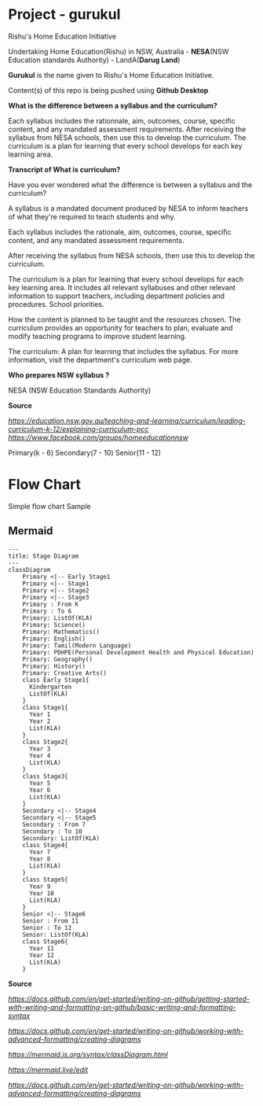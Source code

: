 # Project - gurukul
Rishu's Home Education Initiative  

Undertaking Home Education(Rishu) in NSW, Australia - **NESA**(NSW Education standards Authority) - LandA(**Darug Land**)  

**Gurukul** is the name given to Rishu's Home Education Initiative. 

Content(s) of this repo is being pushed using **Github Desktop**


**What is the difference between a syllabus and the curriculum?**


Each syllabus includes the rationnale, aim, outcomes, course, specific content, and any mandated assessment requirements. After receiving the syllabus from NESA schools, then use this to develop the curriculum. The curriculum is a plan for learning that every school develops for each key learning area.

**Transcript of What is curriculum?**


Have you ever wondered what the difference is between a syllabus and the curriculum?

A syllabus is a mandated document produced by NESA to inform teachers of what they're required to teach students and why.

Each syllabus includes the rationale, aim, outcomes, course, specific content, and any mandated assessment requirements.

After receiving the syllabus from NESA schools, then use this to develop the curriculum.

The curriculum is a plan for learning that every school develops for each key learning area. It includes all relevant syllabuses and other relevant information to support teachers, including department policies and procedures. School priorities.

How the content is planned to be taught and the resources chosen. The curriculum provides an opportunity for teachers to plan, evaluate and modify teaching programs to improve student learning.

The curriculum: A plan for learning that includes the syllabus. For more information, visit the department's curriculum web page.

**Who prepares NSW syllabus ?**


NESA (NSW Education Standards Authority)


**Source**

 
_https://education.nsw.gov.au/teaching-and-learning/curriculum/leading-curriculum-k-12/explaining-curriculum-pcc_
_https://www.facebook.com/groups/homeeducationnsw_

Primary(k - 6)
Secondary(7 - 10)
Senior(11 - 12)

# Flow Chart

Simple flow chart Sample

## Mermaid

```mermaid
---
title: Stage Diagram
---
classDiagram
    Primary <|-- Early Stage1
    Primary <|-- Stage1
    Primary <|-- Stage2
	Primary <|-- Stage3
    Primary : From K
    Primary : To 6
    Primary: ListOf(KLA)
	Primary: Science()
	Primary: Mathematics()
	Primary: English()
	Primary: Tamil(Modern Language)
	Primary: PDHPE(Personal Development Health and Physical Education)
	Primary: Geography()
	Primary: History()
	Primary: Creative Arts()
    class Early Stage1{
      Kindergarten
      ListOf(KLA)
    }
    class Stage1{
      Year 1
	  Year 2
      List(KLA)
    }
    class Stage2{
      Year 3
	  Year 4
      List(KLA)
    }
	class Stage3{
      Year 5
	  Year 6
      List(KLA)
    }
	Secondary <|-- Stage4
    Secondary <|-- Stage5
    Secondary : From 7
    Secondary : To 10
    Secondary: ListOf(KLA)
    class Stage4{
      Year 7
	  Year 8
      List(KLA)
    }
    class Stage5{
      Year 9
	  Year 10
      List(KLA)
    }
	Senior <|-- Stage6
    Senior : From 11
    Senior : To 12
    Senior: ListOf(KLA)
    class Stage6{
      Year 11
	  Year 12
      List(KLA)
    }
```

**Source**


_https://docs.github.com/en/get-started/writing-on-github/getting-started-with-writing-and-formatting-on-github/basic-writing-and-formatting-syntax_

_https://docs.github.com/en/get-started/writing-on-github/working-with-advanced-formatting/creating-diagrams_

_https://mermaid.js.org/syntax/classDiagram.html_

_https://mermaid.live/edit_

_https://docs.github.com/en/get-started/writing-on-github/working-with-advanced-formatting/creating-diagrams_
